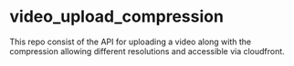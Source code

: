 # video_upload_compression
This repo consist of the API for uploading a video along with the compression allowing different resolutions and accessible via cloudfront.
